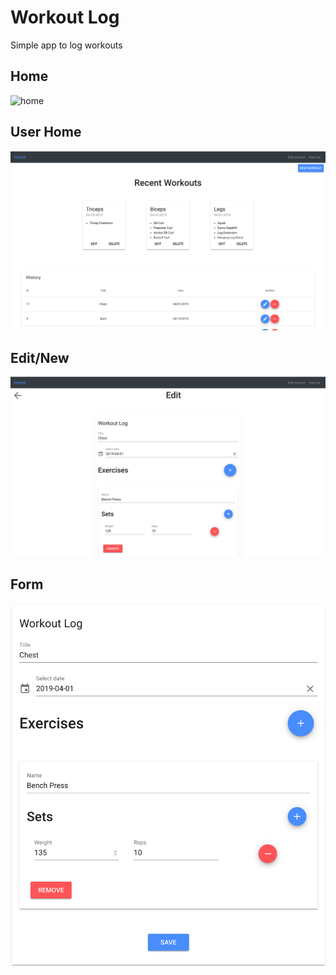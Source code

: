 # Workout Log

Simple app to log workouts

## Home
![home](https://github.com/andrewjprice/workout-log/blob/master/app/assets/images/home.png)

## User Home
![index](https://github.com/andrewjprice/workout-log/blob/master/app/assets/images/index.png)

## Edit/New
![edit](https://github.com/andrewjprice/workout-log/blob/master/app/assets/images/edit.png)

## Form
![form](https://github.com/andrewjprice/workout-log/blob/master/app/assets/images/form.png)
